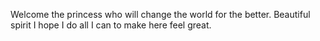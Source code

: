 Welcome the princess who will change the world for the better.
Beautiful spirit I hope I do all I can to make here feel great.
